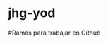 # jhg-yod
#Ramas para trabajar en Github
<!-- #sebas -->
<!-- #carmen -->
<!-- #lucas -->
<!-- #samuel -->
